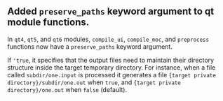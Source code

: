 ## Added `preserve_paths` keyword argument to qt module functions.

In `qt4`, `qt5`, and `qt6` modules, `compile_ui`, `compile_moc`, and
`preprocess` functions now have a `preserve_paths` keyword argument.

If `'true`, it specifies that the output files need to maintain their directory
structure inside the target temporary directory. For instance, when a file
called `subdir/one.input` is processed it generates a file
`{target private directory}/subdir/one.out` when `true`,
and `{target private directory}/one.out` when `false` (default).
